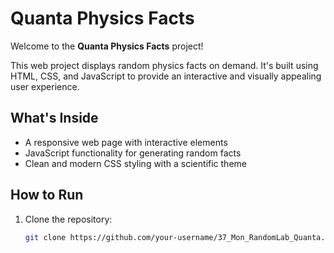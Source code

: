 # Quanta Physics Facts

Welcome to the **Quanta Physics Facts** project!

This web project displays random physics facts on demand. It's built using HTML, CSS, and JavaScript to provide an interactive and visually appealing user experience.

## What's Inside
- A responsive web page with interactive elements
- JavaScript functionality for generating random facts
- Clean and modern CSS styling with a scientific theme

## How to Run

1. Clone the repository:
   ```bash
   git clone https://github.com/your-username/37_Mon_RandomLab_Quanta.git
